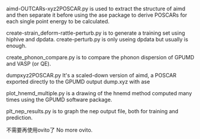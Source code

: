 aimd-OUTCARs-xyz2POSCAR.py is used to extract the structure of aimd and then separate it before using the ase package to derive POSCARs for each single point energy to be calculated.

create-strain_deform-rattle-perturb.py is to generate a training set using hiphive and dpdata.
create-perturb.py is only useing dpdata but usually is enough.

create_phonon_compare.py is to compare the phonon dispersion of GPUMD and VASP (or QE).

dumpxyz2POSCAR.py It's a scaled-down version of aimd, a POSCAR exported directly to the GPUMD output dump.xyz with ase

plot_hnemd_multiple.py is a drawing of the hnemd method computed many times using the GPUMD software package.

plt_nep_results.py is to graph the nep output file, both for training and prediction.

不需要再使用ovito了  No more ovito.
